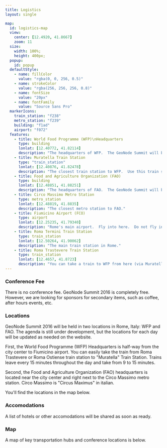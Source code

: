 ```yaml
---
title: Logistics
layout: single

map:
  id: logistics-map
  view:
    center: [12.4920, 41.8667]
    zoom: 11
  size:
    width: 100%;
    height: 400px;
  popup:
    id: popup
  defaultStyle:
    - name: fillColor
      value: "rgba(0, 0, 256, 0.5)"
    - name: strokeColor
      value: "rgba(256, 256, 256, 0.8)"
    - name: fontSize
      value: "20px"
    - name: fontFamily
      value: "Source Sans Pro"
  markerIcons:
    train_station: "f238"
    metro_station: "f239"
    building: "f1ad"
    airport: "f072"
  features:
    - title: World Food Programme (WFP)\nHeadquarters
      type: building
      lonlat: [12.40772, 41.82114]
      description: "The headquarters of WFP.  The GeoNode Summit will be held at WFP on Wednesday and Thursday."
    - title: Muratella Train Station
      type: "train_station"
      lonlat: [12.40876, 41.82478]
      description: "The closest train station to WFP.  Use this train station if you are using public transit to get to WFP."
    - title: Food and Agriculture Organization (FAO)
      type: building
      lonlat: [12.48851, 41.88251]
      description: "The headquarters of FAO.  The GeoNode Summit will be held at FAO on Monday, Tuesday, and Friday."
    - title: Circo Massimo Metro Station
      type: metro_station
      lonlat: [12.48819, 41.8835]
      description: "The closest metro station to FAO."
    - title: Fiumicino Airport (FCO)
      type: airport
      lonlat: [12.25235, 41.79340]
      description: "Rome's main airport.  Fly into here.  Do not fly into Ciampino unless you really know what you are doing."
    - title: Roma Termini Train Station
      type: train_station
      lonlat: [12.50264, 41.90062]
      description: "The main train station in Rome."
    - title: Roma Trastevere Train Station
      type: train_station
      lonlat: [12.4657, 41.8723]
      description: "You can take a train to WFP from here (via Muratella train station).  Train arrives on platform 5 (in italian Binario 5) toward Fiumicino Airport."
---
```


### Conference Fee

There is no conference fee.  GeoNode Summit 2016 is completely free.  However, we are looking for sponsors for secondary items, such as coffee, after hours events, etc.

### Locations

GeoNode Summit 2016 will be held in two locations in Rome, Italy: WFP and FAO.  The agenda is still under development, but the locations for each day will be updated as needed on the website.

First, the World Food Programme (WFP) Headquarters is half-way from the city center to Fiumicino airport.  You can easily take the train from Roma Trastevere or Roma Ostiense train station to "Muratella" Train Station.  Trains leave every 15 minutes throughout the day and take from 9 to 15 minutes.

Second, the Food and Agriculture Organization (FAO) headquarters is located near the city center and right next to the Circo Massimo metro station.  Circo Massimo is "Circus Maximus" in italian.

You'll find the locations in the map below.

### Accomodations

A list of hotels or other accomodations will be shared as soon as ready.

### Map

A map of key transportation hubs and conference locations is below.

